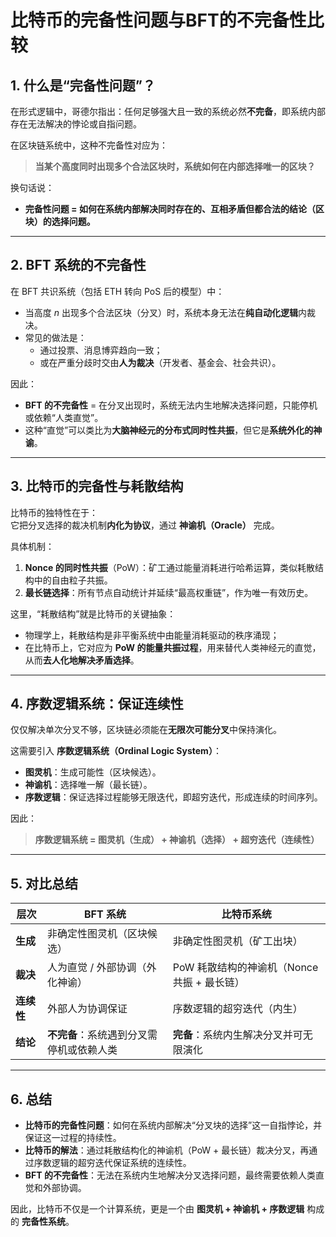 # 比特币的完备性问题与BFT的不完备性比较

## 1. 什么是“完备性问题”？

在形式逻辑中，哥德尔指出：任何足够强大且一致的系统必然**不完备**，即系统内部存在无法解决的悖论或自指问题。

在区块链系统中，这种不完备性对应为：

> **当某个高度同时出现多个合法区块时，系统如何在内部选择唯一的区块？**

换句话说：
- **完备性问题 = 如何在系统内部解决同时存在的、互相矛盾但都合法的结论（区块）的选择问题。**

---

## 2. BFT 系统的不完备性

在 BFT 共识系统（包括 ETH 转向 PoS 后的模型）中：

- 当高度 *n* 出现多个合法区块（分叉）时，系统本身无法在**纯自动化逻辑**内裁决。  
- 常见的做法是：
  - 通过投票、消息博弈趋向一致；
  - 或在严重分歧时交由**人为裁决**（开发者、基金会、社会共识）。  

因此：
- **BFT 的不完备性** = 在分叉出现时，系统无法内生地解决选择问题，只能停机或依赖“人类直觉”。  
- 这种“直觉”可以类比为**大脑神经元的分布式同时性共振**，但它是**系统外化的神谕**。

---

## 3. 比特币的完备性与耗散结构

比特币的独特性在于：  
它把分叉选择的裁决机制**内化为协议**，通过 **神谕机（Oracle）** 完成。

具体机制：
1. **Nonce 的同时性共振**（PoW）：矿工通过能量消耗进行哈希运算，类似耗散结构中的自由粒子共振。  
2. **最长链选择**：所有节点自动统计并延续“最高权重链”，作为唯一有效历史。

这里，“耗散结构”就是比特币的关键抽象：  
- 物理学上，耗散结构是非平衡系统中由能量消耗驱动的秩序涌现；  
- 在比特币上，它对应为 **PoW 的能量共振过程**，用来替代人类神经元的直觉，从而**去人化地解决矛盾选择**。

---

## 4. 序数逻辑系统：保证连续性

仅仅解决单次分叉不够，区块链必须能在**无限次可能分叉**中保持演化。

这需要引入 **序数逻辑系统（Ordinal Logic System）**：

- **图灵机**：生成可能性（区块候选）。  
- **神谕机**：选择唯一解（最长链）。  
- **序数逻辑**：保证选择过程能够无限迭代，即超穷迭代，形成连续的时间序列。

因此：
> **序数逻辑系统 = 图灵机（生成） + 神谕机（选择） + 超穷迭代（连续性）**

---

## 5. 对比总结

| 层次 | BFT 系统 | 比特币系统 |
|------|----------|------------|
| **生成** | 非确定性图灵机（区块候选） | 非确定性图灵机（矿工出块） |
| **裁决** | 人为直觉 / 外部协调（外化神谕） | PoW 耗散结构的神谕机（Nonce 共振 + 最长链） |
| **连续性** | 外部人为协调保证 | 序数逻辑的超穷迭代（内生） |
| **结论** | **不完备**：系统遇到分叉需停机或依赖人类 | **完备**：系统内生解决分叉并可无限演化 |

---

## 6. 总结

- **比特币的完备性问题**：如何在系统内部解决“分叉块的选择”这一自指悖论，并保证这一过程的持续性。  
- **比特币的解法**：通过耗散结构化的神谕机（PoW + 最长链）裁决分叉，再通过序数逻辑的超穷迭代保证系统的连续性。  
- **BFT 的不完备性**：无法在系统内生地解决分叉选择问题，最终需要依赖人类直觉和外部协调。  

因此，比特币不仅是一个计算系统，更是一个由 **图灵机 + 神谕机 + 序数逻辑** 构成的 **完备性系统**。
